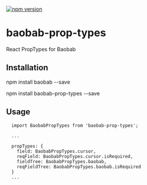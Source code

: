 [![npm version](https://badge.fury.io/js/baobab-react-schemabranchmixin.svg)](https://badge.fury.io/js/baobab-react-schemabranchmixin)

baobab-prop-types
=========

React PropTypes for Baobab


## Installation

  npm install baobab --save
    
  npm install baobab-prop-types --save

## Usage

```
  import BaobabPropTypes from 'baobab-prop-types';
  
  ...
  
  propTypes: {
    field: BaobabPropTypes.cursor,
    reqField: BaobabPropTypes.cursor.isRequired,
    fieldTree: BaobabPropTypes.baobab,
    reqFieldTree: BaobabPropTypes.baobab.isRequired
  }
  ...
```
